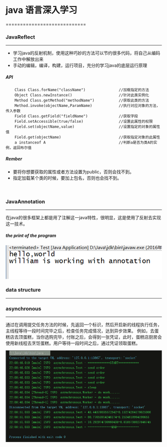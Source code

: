 # java 语言深入学习
============================

### JavaReflect
----------------------------
* 学习java的反射机制，使用这种巧妙的方法可以节约很多代码，将自己从编码工作中解放出来
* 手动的编辑，编译，构建，运行项目，充分的学习java的底层运行原理

##### API
```
    Class Class.forName("className")               //加载指定的方法
    Object Class.newInstance()                     //针对此类实例化
    Method Class.getMethod("methodName")           //获取此类的方法
    Method.invoke(objectName,ParamName)            //执行对应对象的方法，传入参数
    Field Class.getField("fieldName")              //获取字段
    Field.setAccessible(true/false)                //设置此属性的权限
    Field.set(objectName,value)                    //设置指定的对象的属性值
    Field.get(objectName)                          //获取指定对象的此属性
    a instanceof A                                 //判断a是否为类A的实例，返回布尔值
```
##### Rember
* 要将你想要获取的属性或者方法设置为public，否则会找不到。
* 指定加载某个类的时候，要加上包名，否则也会找不到。
<br><br><br>

### JavaAnnotation
-------------------------------

在java的很多框架上都是用了注解这一java特性，很明显，这是使用了反射去实现这一技术。

##### the print of the program
![](annotation.png)

### data structure
-------------------------------




### asynchronous
--------------
通过在调用提交任务方法的时候，先返回一个标识，然后开启新的线程执行任务，主线程等待一段时间完毕之后，检查任务完成情况，达到异步效果。
例如，去蛋糕店去顶蛋糕，当你选购完毕，付账之后，会得到一张凭证，此时，蛋糕店厨房会使用新线程去烹饪蛋糕。用户等待一段时间之后，通过凭证领取蛋糕。

![asynchronous pic](asynchronous.png)